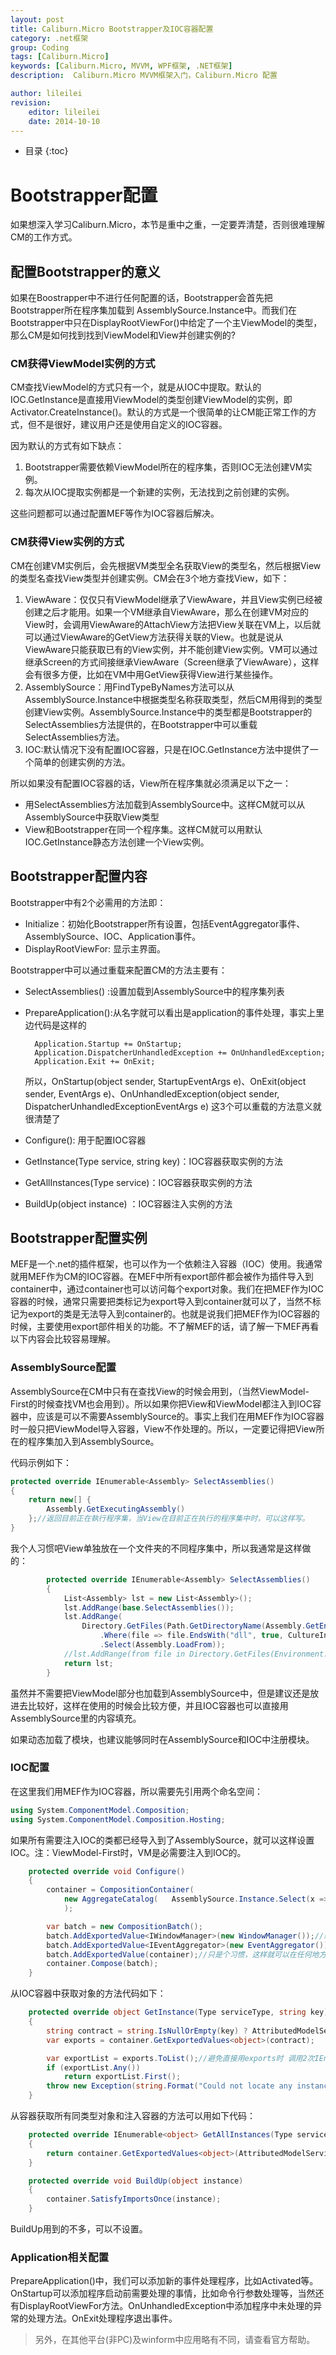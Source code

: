 ```yaml
---
layout: post
title: Caliburn.Micro Bootstrapper及IOC容器配置
category: .net框架
group: Coding
tags: [Caliburn.Micro]
keywords: [Caliburn.Micro, MVVM, WPF框架, .NET框架]
description:  Caliburn.Micro MVVM框架入门，Caliburn.Micro 配置

author: lileilei
revision:
    editor: lileilei
    date: 2014-10-10
---
```


+ 目录
{:toc}

# Bootstrapper配置

如果想深入学习Caliburn.Micro，本节是重中之重，一定要弄清楚，否则很难理解CM的工作方式。

## 配置Bootstrapper的意义
如果在Boostrapper中不进行任何配置的话，Bootstrapper会首先把Bootstrapper所在程序集加载到 AssemblySource.Instance中。而我们在Bootstrapper中只在DisplayRootViewFor<ShellViewModel>()中给定了一个主ViewModel的类型，那么CM是如何找到找到ViewModel和View并创建实例的?

### CM获得ViewModel实例的方式
CM查找ViewModel的方式只有一个，就是从IOC中提取。默认的IOC.GetInstance是直接用ViewModel的类型创建ViewModel的实例，即Activator.CreateInstance()。默认的方式是一个很简单的让CM能正常工作的方式，但不是很好，建议用户还是使用自定义的IOC容器。

因为默认的方式有如下缺点：

1. Bootstrapper需要依赖ViewModel所在的程序集，否则IOC无法创建VM实例。
2. 每次从IOC提取实例都是一个新建的实例，无法找到之前创建的实例。

这些问题都可以通过配置MEF等作为IOC容器后解决。

### CM获得View实例的方式
CM在创建VM实例后，会先根据VM类型全名获取View的类型名，然后根据View的类型名查找View类型并创建实例。CM会在3个地方查找View，如下：

1. ViewAware：仅仅只有ViewModel继承了ViewAware，并且View实例已经被创建之后才能用。如果一个VM继承自ViewAware，那么在创建VM对应的View时，会调用ViewAware的AttachView方法把View关联在VM上，以后就可以通过ViewAware的GetView方法获得关联的View。也就是说从ViewAware只能获取已有的View实例，并不能创建View实例。VM可以通过继承Screen的方式间接继承ViewAware（Screen继承了ViewAware），这样会有很多方便，比如在VM中用GetView获得View进行某些操作。
1. AssemblySource：用FindTypeByNames方法可以从AssemblySource.Instance中根据类型名称获取类型，然后CM用得到的类型创建View实例。AssemblySource.Instance中的类型都是Bootstrapper的SelectAssemblies方法提供的，在Bootstrapper中可以重载SelectAssemblies方法。
1. IOC:默认情况下没有配置IOC容器，只是在IOC.GetInstance方法中提供了一个简单的创建实例的方法。

所以如果没有配置IOC容器的话，View所在程序集就必须满足以下之一：

+ 用SelectAssemblies方法加载到AssemblySource中。这样CM就可以从AssemblySource中获取View类型
+ View和Bootstrapper在同一个程序集。这样CM就可以用默认IOC.GetInstance静态方法创建一个View实例。

## Bootstrapper配置内容
Bootstrapper中有2个必需用的方法即：

+ Initialize：初始化Bootstrapper所有设置，包括EventAggregator事件、AssemblySource、IOC、Application事件。
+ DisplayRootViewFor<T>: 显示主界面。

Bootstrapper中可以通过重载来配置CM的方法主要有：

+ SelectAssemblies() :设置加载到AssemblySource中的程序集列表
+ PrepareApplication():从名字就可以看出是application的事件处理，事实上里边代码是这样的

        Application.Startup += OnStartup;
        Application.DispatcherUnhandledException += OnUnhandledException;
        Application.Exit += OnExit;

    所以，OnStartup(object sender, StartupEventArgs e)、OnExit(object sender, EventArgs e)、OnUnhandledException(object sender,  DispatcherUnhandledExceptionEventArgs e) 这3个可以重载的方法意义就很清楚了

+ Configure(): 用于配置IOC容器
+ GetInstance(Type service, string key)：IOC容器获取实例的方法
+ GetAllInstances(Type service)：IOC容器获取实例的方法
+ BuildUp(object instance) ：IOC容器注入实例的方法

## Bootstrapper配置实例
MEF是一个.net的插件框架，也可以作为一个依赖注入容器（IOC）使用。我通常就用MEF作为CM的IOC容器。在MEF中所有export部件都会被作为插件导入到container中，通过container也可以访问每个export对象。我们在把MEF作为IOC容器的时候，通常只需要把类标记为export导入到container就可以了，当然不标记为export的类是无法导入到container的。也就是说我们把MEF作为IOC容器的时候，主要使用export部件相关的功能。不了解MEF的话，请了解一下MEF再看以下内容会比较容易理解。

### AssemblySource配置
AssemblySource在CM中只有在查找View的时候会用到，（当然ViewModel-First的时候查找VM也会用到）。所以如果你把View和ViewModel都注入到IOC容器中，应该是可以不需要AssemblySource的。事实上我们在用MEF作为IOC容器时一般只把ViewModel导入容器，View不作处理的。所以，一定要记得把View所在的程序集加入到AssemblySource。

代码示例如下：

~~~ csharp
protected override IEnumerable<Assembly> SelectAssemblies()
{
    return new[] {
        Assembly.GetExecutingAssembly()
    };//返回目前正在執行程序集，当View在目前正在执行的程序集中时，可以这样写。
}
~~~

我个人习惯吧View单独放在一个文件夹的不同程序集中，所以我通常是这样做的：

~~~ csharp
        protected override IEnumerable<Assembly> SelectAssemblies()
        {
            List<Assembly> lst = new List<Assembly>();
            lst.AddRange(base.SelectAssemblies());
            lst.AddRange(
                Directory.GetFiles(Path.GetDirectoryName(Assembly.GetEntryAssembly().Location) + @"\views")
                    .Where(file => file.EndsWith("dll", true, CultureInfo.CurrentCulture) || file.EndsWith("exe", true, CultureInfo.CurrentCulture))
                    .Select(Assembly.LoadFrom));
            //lst.AddRange(from file in Directory.GetFiles(Environment.CurrentDirectory + @"\views") where file.EndsWith("dll") || file.EndsWith("exe") select Assembly.LoadFrom(file));
            return lst;
        }
~~~

虽然并不需要把ViewModel部分也加载到AssemblySource中，但是建议还是放进去比较好，这样在使用的时候会比较方便，并且IOC容器也可以直接用AssemblySource里的内容填充。

如果动态加载了模块，也建议能够同时在AssemblySource和IOC中注册模块。

### IOC配置
在这里我们用MEF作为IOC容器，所以需要先引用两个命名空间：

~~~ csharp
using System.ComponentModel.Composition;
using System.ComponentModel.Composition.Hosting;
~~~

如果所有需要注入IOC的类都已经导入到了AssemblySource，就可以这样设置IOC。注：ViewModel-First时，VM是必需要注入到IOC的。

~~~ csharp
    protected override void Configure()
    {
        container = CompositionContainer(
            new AggregateCatalog(   AssemblySource.Instance.Select(x => new AssemblyCatalog(x))  )
            );

        var batch = new CompositionBatch();
        batch.AddExportedValue<IWindowManager>(new WindowManager());//新建一个窗口管理器添加到IOC中
        batch.AddExportedValue<IEventAggregator>(new EventAggregator());//如果要使用弱事件就需要添加这个了
        batch.AddExportedValue(container);//只是个习惯，这样就可以在任何地方通过IOC使用container了
        container.Compose(batch);
    }
~~~

从IOC容器中获取对象的方法代码如下：

~~~ csharp
    protected override object GetInstance(Type serviceType, string key)
    {
        string contract = string.IsNullOrEmpty(key) ? AttributedModelServices.GetContractName(serviceType) : key;
        var exports = container.GetExportedValues<object>(contract);

        var exportList = exports.ToList();//避免直接用exports时 调用2次IEnumerable操作
        if (exportList.Any())
            return exportList.First();
        throw new Exception(string.Format("Could not locate any instances of contract {0}.", contract));
    }
~~~

从容器获取所有同类型对象和注入容器的方法可以用如下代码：

~~~ csharp
    protected override IEnumerable<object> GetAllInstances(Type serviceType)
    {
        return container.GetExportedValues<object>(AttributedModelServices.GetContractName(serviceType));
    }

    protected override void BuildUp(object instance)
    {
        container.SatisfyImportsOnce(instance);
    }
~~~

BuildUp用到的不多，可以不设置。

### Application相关配置
PrepareApplication()中，我们可以添加新的事件处理程序，比如Activated等。OnStartup可以添加程序启动前需要处理的事情，比如命令行参数处理等，当然还有DisplayRootViewFor方法。OnUnhandledException中添加程序中未处理的异常的处理方法。OnExit处理程序退出事件。

> 另外，在其他平台(非PC)及winform中应用略有不同，请查看官方帮助。



